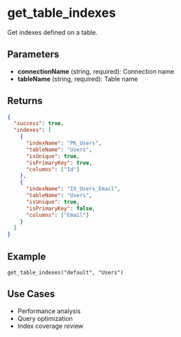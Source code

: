 # get_table_indexes

Get indexes defined on a table.

## Parameters

- **connectionName** (string, required): Connection name
- **tableName** (string, required): Table name

## Returns

```json
{
  "success": true,
  "indexes": [
    {
      "indexName": "PK_Users",
      "tableName": "Users",
      "isUnique": true,
      "isPrimaryKey": true,
      "columns": ["Id"]
    },
    {
      "indexName": "IX_Users_Email",
      "tableName": "Users",
      "isUnique": true,
      "isPrimaryKey": false,
      "columns": ["Email"]
    }
  ]
}
```

## Example

```
get_table_indexes("default", "Users")
```

## Use Cases

- Performance analysis
- Query optimization
- Index coverage review
